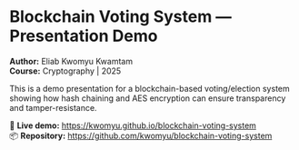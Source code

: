 # Blockchain Voting System — Presentation Demo

**Author:** Eliab Kwomyu Kwamtam  
**Course:** Cryptography | 2025

This is a demo presentation for a blockchain-based voting/election system showing how hash chaining and AES encryption can ensure transparency and tamper-resistance.

🔗 **Live demo:** https://kwomyu.github.io/blockchain-voting-system  
📦 **Repository:** https://github.com/kwomyu/blockchain-voting-system
